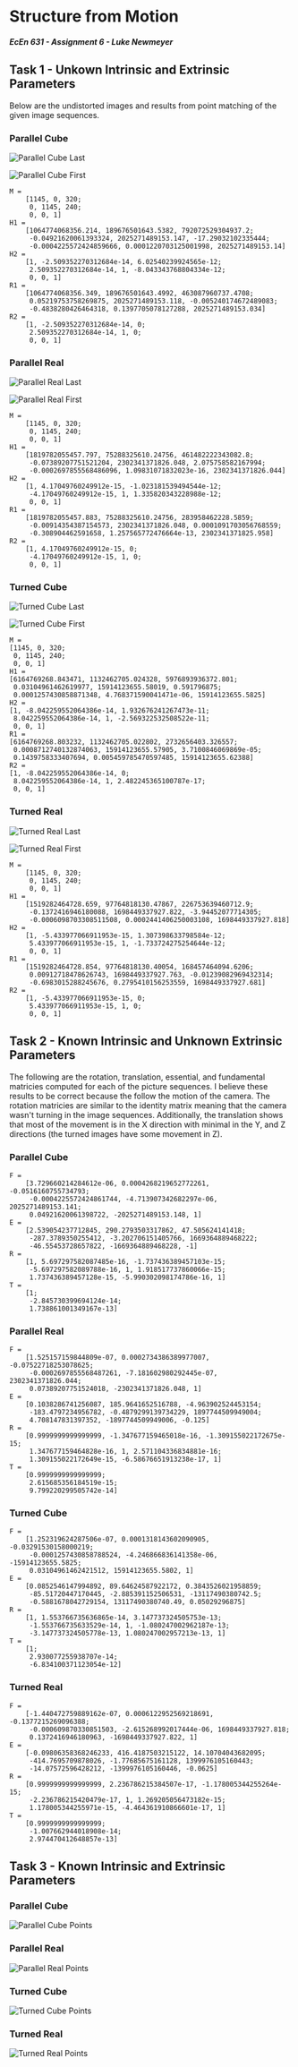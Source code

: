 # Structure from Motion
#### *EcEn 631 - Assignment 6 - Luke Newmeyer*

## Task 1 - Unkown Intrinsic and Extrinsic Parameters

Below are the undistorted images and results from point matching of the given image sequences.

### Parallel Cube

![Parallel Cube Last](../output/parallel_cube_last.jpg)

![Parallel Cube First](../output/parallel_cube_first.jpg)

	M =
		[1145, 0, 320;
		 0, 1145, 240;
		 0, 0, 1]
	H1 =
		[1064774068356.214, 189676501643.5382, 792072529304937.2;
		 -0.04921620061393324, 2025271489153.147, -17.29032102335444;
		 -0.0004225572424859666, 0.0001220703125001998, 2025271489153.14]
	H2 =
		[1, -2.509352270312684e-14, 6.02540239924565e-12;
		 2.509352270312684e-14, 1, -8.043343768804334e-12;
		 0, 0, 1]
	R1 =
		[1064774068356.349, 189676501643.4992, 463087960737.4708;
		 0.05219753758269875, 2025271489153.118, -0.005240174672489083;
		 -0.4838280426464318, 0.1397705078127288, 2025271489153.034]
	R2 =
		[1, -2.509352270312684e-14, 0;
		 2.509352270312684e-14, 1, 0;
		 0, 0, 1]

### Parallel Real

![Parallel Real Last](../output/parallel_real_last.jpg)

![Parallel Real First](../output/parallel_real_first.jpg)

	M =
		[1145, 0, 320;
		 0, 1145, 240;
		 0, 0, 1]
	H1 =
		[1819782055457.797, 75288325610.24756, 461482222343082.8;
		 -0.07389207751521204, 2302341371826.048, 2.075758582167994;
		 -0.0002697855568486096, 1.09831071832023e-16, 2302341371826.044]
	H2 =
		[1, 4.17049760249912e-15, -1.023181539494544e-12;
		 -4.17049760249912e-15, 1, 1.335820343228988e-12;
		 0, 0, 1]
	R1 =
		[1819782055457.883, 75288325610.24756, 283958462228.5859;
		 -0.00914354387154573, 2302341371826.048, 0.0001091703056768559;
		 -0.308904462591658, 1.257565772476664e-13, 2302341371825.958]
	R2 =
		[1, 4.17049760249912e-15, 0;
		 -4.17049760249912e-15, 1, 0;
		 0, 0, 1]

### Turned Cube

![Turned Cube Last](../output/turned_cube_last.jpg)

![Turned Cube First](../output/turned_cube_first.jpg)

	M =
	[1145, 0, 320;
	 0, 1145, 240;
	 0, 0, 1]
	H1 =
	[6164769268.843471, 1132462705.024328, 5976893936372.801;
	 0.03104961462619977, 15914123655.58019, 0.591796875;
	 0.0001257430858871348, 4.768371590041471e-06, 15914123655.5825]
	H2 =
	[1, -8.042259552064386e-14, 1.932676241267473e-11;
	 8.042259552064386e-14, 1, -2.569322532508522e-11;
	 0, 0, 1]
	R1 =
	[6164769268.803232, 1132462705.022802, 2732656403.326557;
	 0.0008712740132874063, 15914123655.57905, 3.7100846069869e-05;
	 0.1439758333407694, 0.005459785470597485, 15914123655.62388]
	R2 =
	[1, -8.042259552064386e-14, 0;
	 8.042259552064386e-14, 1, 2.482245365100787e-17;
	 0, 0, 1]
### Turned Real

![Turned Real Last](../output/turned_real_last.jpg)

![Turned Real First](../output/turned_real_first.jpg)

	M =
		[1145, 0, 320;
		 0, 1145, 240;
		 0, 0, 1]
	H1 =
		[1519282464728.659, 97764818130.47867, 226753639460712.9;
		 -0.1372416946180088, 1698449337927.822, -3.94452077714305;
		 -0.0006098703308511508, 0.0002441406250003108, 1698449337927.818]
	H2 =
		[1, -5.433977066911953e-15, 1.307398633798584e-12;
		 5.433977066911953e-15, 1, -1.733724275254644e-12;
		 0, 0, 1]
	R1 =
		[1519282464728.854, 97764818130.40054, 168457464094.6206;
		 0.00912718478626743, 1698449337927.763, -0.01239082969432314;
		 -0.6983015288245676, 0.2795410156253559, 1698449337927.681]
	R2 =
		[1, -5.433977066911953e-15, 0;
		 5.433977066911953e-15, 1, 0;
		 0, 0, 1]

## Task 2 - Known Intrinsic and Unknown Extrinsic Parameters

The following are the rotation, translation, essential, and fundamental matricies computed for each of the picture sequences. I believe these results to be correct because the follow the motion of the camera. The rotation matricies are similar to the identity matrix meaning that the camera wasn't turning in the image sequences. Additionally, the translation shows that most of the movement is in the X direction with minimal in the Y, and Z directions (the turned images have some movement in Z).

### Parallel Cube

	F =
		[3.729660214284612e-06, 0.0004268219652772261, -0.0516160755734793;
		 -0.0004225572424861744, -4.713907342682297e-06, 2025271489153.141;
		 0.04921620061398722, -2025271489153.148, 1]
	E =
		[2.539054237712845, 290.2793503317862, 47.505624141418;
		 -287.3789350255412, -3.202706151405766, 1669364889468222;
		 -46.55453728657822, -1669364889468228, -1]
	R =
		[1, 5.697297582087485e-16, -1.737436389457103e-15;
		 -5.697297582089788e-16, 1, 1.918517737860066e-15;
		 1.737436389457128e-15, -5.990302098174786e-16, 1]
	T =
		[1;
		 -2.845730399694124e-14;
		 1.738861001349167e-13]

### Parallel Real

	F =
		[1.525157159844809e-07, 0.0002734386389977007, -0.07522718253078625;
		 -0.0002697855568487261, -7.181602980292445e-07, 2302341371826.044;
		 0.07389207751524018, -2302341371826.048, 1]
	E =
		[0.1038286741256087, 185.9641652516788, -4.963902524453154;
		 -183.4797234956782, -0.4879299139734229, 1897744509949004;
		 4.708147831397352, -1897744509949006, -0.125]
	R =
		[0.9999999999999999, -1.347677159465018e-16, -1.309155022172675e-15;
		 1.347677159464828e-16, 1, 2.571104336834881e-16;
		 1.309155022172649e-15, -6.58676651913238e-17, 1]
	T =
		[0.9999999999999999;
		 2.615685356184519e-15;
		 9.799220299505742e-14]

### Turned Cube

	F =
		[1.252319624287506e-07, 0.0001318143602090905, -0.03291530158000219;
		 -0.0001257430858788524, -4.246866836141358e-06, -15914123655.5825;
		 0.03104961462421512, 15914123655.5802, 1]
	E =
		[0.0852546147994892, 89.64624587922172, 0.3843526021958859;
		 -85.51720447170445, -2.885391152506531, -13117490380742.5;
		 -0.5881678042729154, 13117490380740.49, 0.05029296875]
	R =
		[1, 1.553766735636865e-14, 3.147737324505753e-13;
		 -1.553766735633529e-14, 1, -1.080247002962187e-13;
		 -3.147737324505778e-13, 1.080247002957213e-13, 1]
	T =
		[1;
		 2.930077255938707e-14;
		 -6.834100371123054e-12]

### Turned Real

	F =
		[-1.440472759889162e-07, 0.0006122952569218691, -0.1377215269096388;
		 -0.000609870330851503, -2.615268992017444e-06, 1698449337927.818;
		 0.1372416946180963, -1698449337927.822, 1]
	E =
		[-0.09806358368246233, 416.4187503215122, 14.10704043682095;
		 -414.7695709878026, -1.77685675161128, 1399976105160443;
		 -14.07572596428212, -1399976105160446, -0.0625]
	R =
		[0.9999999999999999, 2.236786215384507e-17, -1.178005344255264e-15;
		 -2.236786215420479e-17, 1, 1.269205056473182e-15;
		 1.178005344255971e-15, -4.464361910866601e-17, 1]
	T =
		[0.9999999999999999;
		 -1.007662944018908e-14;
		 2.974470412648857e-13]

## Task 3 - Known Intrinsic and Extrinsic Parameters

### Parallel Cube

![Parallel Cube Points](../output/parallel_cube_points.jpg)

### Parallel Real

![Parallel Real Points](../output/parallel_real_points.jpg)

### Turned Cube

![Turned Cube Points](../output/turned_cube_points.jpg)

### Turned Real

![Turned Real Points](../output/turned_real_points.jpg)
